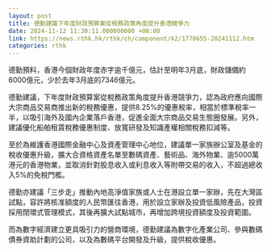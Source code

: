 ```yaml
---
layout: post
title: 德勤建議下年度財政預算案從稅務政策角度提升香港競爭力
date: 2024-11-12 11:30:11.000000000 +08:00
link: https://news.rthk.hk/rthk/ch/component/k2/1778655-20241112.htm
categories: rthk
---
```


德勤預料，香港今個財政年度赤字逾千億元，估計至明年3月底，財政儲備約6000億元，少於去年3月底的7346億元。

德勤建議，下年度財政預算案從稅務政策角度提升香港競爭力，認為政府應向國際大宗商品交易商推出新的稅務優惠，提供8.25%的優惠稅率，相當於標準稅率一半，以吸引海外及國內企業落戶香港，促進全面大宗商品交易生態圈發展。另外，建議優化船舶租賃稅務優惠制度、放寬研發及知識產權相關稅務扣減等。

至於為維護香港國際金融中心及資產管理中心地位，建議單一家族辦公室及基金的稅收優惠升級，擴大合資格資產名單至數碼資產、藝術品、海外物業、逾5000萬港元的香港物業，並取消針對股息收入或利息收入等附帶交易的收入，不超過總收入5%的免稅門檻。

德勤亦建議「三步走」推動內地高淨值家族或人士在港設立單一家辦，先在大灣區試點，容許將核准額度的人民幣匯往香港，用於設立家辦及投資低風險產品，投資採用閉環式管理模式，其後再擴大試點城市，再增加跨境投資額度及投資範圍。

而為數字經濟建立更具吸引力的營商環境，德勤建議為數字化產業公司、參與數碼債券資助計劃的公司，以及為數碼平台開發及升級，提供稅收優惠。
